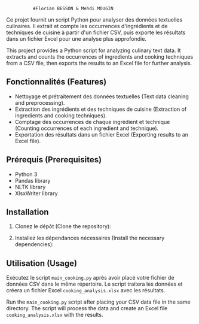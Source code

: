               #Florian BESSON & Mehdi MOUGIN 

Ce projet fournit un script Python pour analyser des données textuelles culinaires. Il extrait et compte les occurrences d'ingrédients et de techniques de cuisine à partir d'un fichier CSV, puis exporte les résultats dans un fichier Excel pour une analyse plus approfondie.

This project provides a Python script for analyzing culinary text data. It extracts and counts the occurrences of ingredients and cooking techniques from a CSV file, then exports the results to an Excel file for further analysis.

## Fonctionnalités (Features)

- Nettoyage et prétraitement des données textuelles (Text data cleaning and preprocessing).
- Extraction des ingrédients et des techniques de cuisine (Extraction of ingredients and cooking techniques).
- Comptage des occurrences de chaque ingrédient et technique (Counting occurrences of each ingredient and technique).
- Exportation des résultats dans un fichier Excel (Exporting results to an Excel file).

## Prérequis (Prerequisites)

- Python 3
- Pandas library
- NLTK library
- XlsxWriter library

## Installation

1. Clonez le dépôt (Clone the repository):

2. Installez les dépendances nécessaires (Install the necessary dependencies):

## Utilisation (Usage)

Exécutez le script `main_cooking.py` après avoir placé votre fichier de données CSV dans le même répertoire. Le script traitera les données et créera un fichier Excel `cooking_analysis.xlsx` avec les résultats.

Run the  `main_cooking.py` script after placing your CSV data file in the same directory. The script will process the data and create an Excel file `cooking_analysis.xlsx` with the results.

